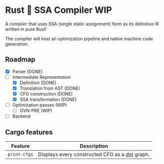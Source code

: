 # Rust 🦀 SSA Compiler WIP

A compiler that uses SSA (single static assignment) form as its definitive IR written in pure Rust!

The compiler will host an optimization pipeline and native machine code generation.

## Roadmap

- [x] Parser (DONE)
- [ ] Intermediate Representation
    - [x] Definition (DONE)
    - [x] Translation from AST (DONE)
    - [x] CFG construction (DONE)
    - [x] SSA transformation (DONE)
- [ ] Optimization passes (WIP)
    - [ ] GVN-PRE (WIP)
- [ ] Backend

## Cargo features

| Feature | Description |
| --- | --- |
| `print-cfgs` | Displays every constructed CFG as a [dot](https://graphviz.org/doc/info/lang.html) graph. |

